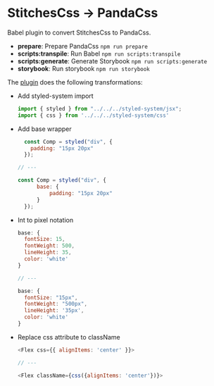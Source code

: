 # StitchesCss -> PandaCss

Babel plugin to convert StitchesCss to PandaCss.

- **prepare**: Prepare PandaCss `npm run prepare`
- **scripts:transpile**: Run Babel  `npm run scripts:transpile`
- **scripts:generate**: Generate Storybook `npm run scripts:generate`
- **storybook**: Run storybook  `npm run storybook`

The [plugin](src%2Fbabel%2Fplugin.ts) does the following transformations:

- Add styled-system import
  ```js
  import { styled } from "../../../styled-system/jsx";
  import { css } from '../../../styled-system/css'
  ```
- Add base wrapper
  ```js
    const Comp = styled("div", {
      padding: "15px 20px"
    });
  
  // ---
  
  const Comp = styled("div", {
        base: {
            padding: "15px 20px"
        }
    });
  
  ```
- Int to pixel notation
  ```js
  base: {
    fontSize: 15,
    fontWeight: 500,
    lineHeight: 35,
    color: 'white'
  }
  
  // ---
  
  base: {
    fontSize: "15px",
    fontWeight: "500px",
    lineHeight: '35px',
    color: 'white'
  }
  ```
- Replace css attribute to className
  ```js
  <Flex css={{ alignItems: 'center' }}>
  
  // ---
  
  <Flex className={css({alignItems: 'center'})}>
  ```